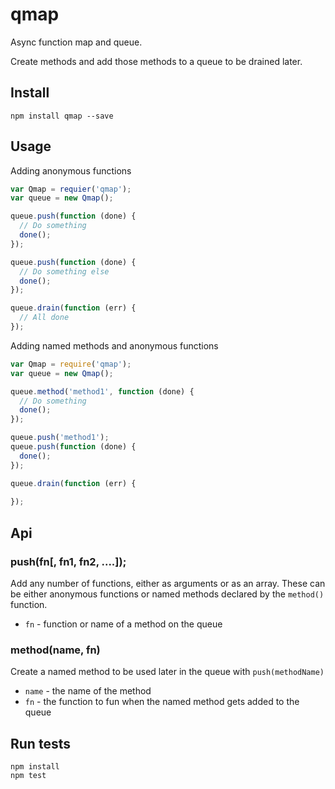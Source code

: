 # qmap

Async function map and queue.

Create methods and add those methods to a queue to be drained later.

## Install

```
npm install qmap --save
```

## Usage

Adding anonymous functions

```js
var Qmap = requier('qmap');
var queue = new Qmap();

queue.push(function (done) {
  // Do something
  done();
});

queue.push(function (done) {
  // Do something else
  done();
});

queue.drain(function (err) {
  // All done
});
```

Adding named methods and anonymous functions

```js
var Qmap = require('qmap');
var queue = new Qmap();

queue.method('method1', function (done) {
  // Do something
  done();
});

queue.push('method1');
queue.push(function (done) {
  done();
});

queue.drain(function (err) {
  
});
```

## Api

### push(fn[, fn1, fn2, ....]);

Add any number of functions, either as arguments or as an array. These can be either anonymous functions or named methods declared by the `method()` function.

* `fn` - function or name of a method on the queue

### method(name, fn)

Create a named method to be used later in the queue with `push(methodName)`

* `name` - the name of the method
* `fn` - the function to fun when the named method gets added to the queue

## Run tests

```
npm install
npm test
```